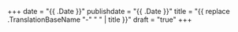 +++
date = "{{ .Date }}"
publishdate = "{{ .Date }}"
title = "{{ replace .TranslationBaseName "-" " " | title }}"
draft = "true"
+++
